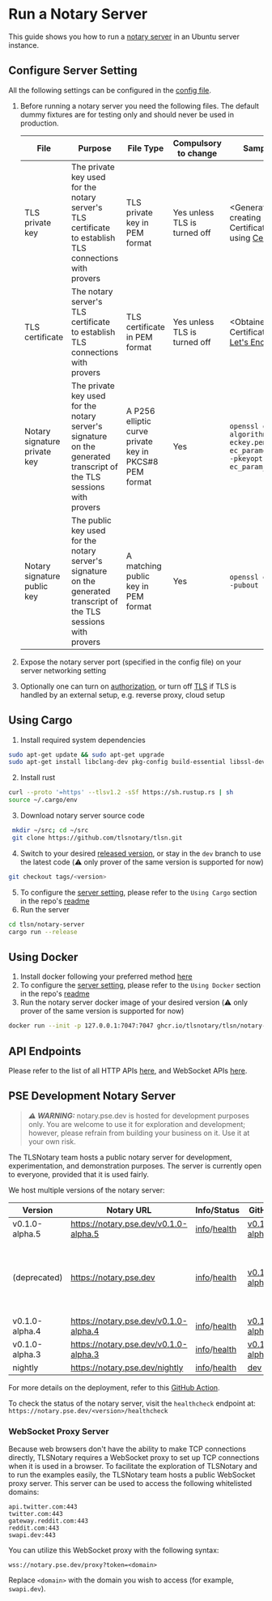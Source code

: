 # Run a Notary Server

This guide shows you how to run a [notary server](https://github.com/tlsnotary/tlsn/tree/main/notary-server) in an Ubuntu server instance.

## Configure Server Setting
All the following settings can be configured in the [config file](https://github.com/tlsnotary/tlsn/blob/main/notary-server/config/config.yaml).

1. Before running a notary server you need the following files. The default dummy fixtures are for testing only and should never be used in production.

    | File | Purpose | File Type | Compulsory to change | Sample Command |
     ----- | ------- | ------------------ | -------------------- | ------------- |
    | TLS private key | The private key used for the notary server's TLS certificate to establish TLS connections with provers | TLS private key in PEM format | Yes unless TLS is turned off | <Generated when creating CSR for your Certificate Authority, e.g. using [Certbot](https://certbot.eff.org/)> |
    | TLS certificate | The notary server's TLS certificate to establish TLS connections with provers | TLS certificate in PEM format | Yes unless TLS is turned off | <Obtained from your Certificate Authority, e.g. [Let's Encrypt](https://letsencrypt.org/)> |
    | Notary signature private key | The private key used for the notary server's signature on the generated transcript of the TLS sessions with provers | A P256 elliptic curve private key in PKCS#8 PEM format | Yes | `openssl genpkey -algorithm EC -out eckey.pem -pkeyopt ec_paramgen_curve:P-256 -pkeyopt ec_param_enc:named_curve` |
    | Notary signature public key | The public key used for the notary server's signature on the generated transcript of the TLS sessions with provers | A matching public key in PEM format | Yes | `openssl ec -in eckey.pem -pubout -out eckey.pub` |
2. Expose the notary server port (specified in the config file) on your server networking setting
3. Optionally one can turn on [authorization](https://github.com/tlsnotary/tlsn/tree/main/notary-server#authorization), or turn off [TLS](https://github.com/tlsnotary/tlsn/tree/main/notary-server#optional-tls) if TLS is handled by an external setup, e.g. reverse proxy, cloud setup


## Using Cargo

1. Install required system dependencies
```bash
sudo apt-get update && sudo apt-get upgrade
sudo apt-get install libclang-dev pkg-config build-essential libssl-dev
```
2. Install rust
```bash
curl --proto '=https' --tlsv1.2 -sSf https://sh.rustup.rs | sh
source ~/.cargo/env
```
3. Download notary server source code
```bash
 mkdir ~/src; cd ~/src
 git clone https://github.com/tlsnotary/tlsn.git
```
4. Switch to your desired [released version](https://github.com/tlsnotary/tlsn/releases), or stay in the `dev` branch to use the latest code (⚠️ only prover of the same version is supported for now)
```bash
git checkout tags/<version>
```
5. To configure the [server setting](#configure-server-setting), please refer to the `Using Cargo` section in the repo's [readme](https://github.com/tlsnotary/tlsn/blob/main/notary-server/README.md#using-cargo)
6. Run the server
```bash
cd tlsn/notary-server
cargo run --release
```

## Using Docker

1. Install docker following your preferred method [here](https://docs.docker.com/engine/install/ubuntu/)
2. To configure the [server setting](#configure-server-setting), please refer to the `Using Docker` section in the repo's [readme](https://github.com/tlsnotary/tlsn/blob/main/notary-server/README.md#using-docker)
3. Run the notary server docker image of your desired version (⚠️ only prover of the same version is supported for now)
```bash
docker run --init -p 127.0.0.1:7047:7047 ghcr.io/tlsnotary/tlsn/notary-server:<version>
```

## API Endpoints
Please refer to the list of all HTTP APIs [here](./notary_server_api.html), and WebSocket APIs [here](https://github.com/tlsnotary/tlsn/tree/main/notary-server#websocket-apis).

## PSE Development Notary Server

> **_⚠️ WARNING:_** notary.pse.dev is hosted for development purposes only. You are welcome to use it for exploration and development; however, please refrain from building your business on it. Use it at your own risk.

The TLSNotary team hosts a public notary server for development, experimentation, and demonstration purposes. The server is currently open to everyone, provided that it is used fairly.

We host multiple versions of the notary server:

| Version       | Notary URL                            | Info/Status                                                                                                    | GitHub                                                                                     | Note                                          |
|---------------|---------------------------------------|----------------------------------------------------------------------------------------------------------------|--------------------------------------------------------------------------------------------|-----------------------------------------------|
| v0.1.0-alpha.5 | https://notary.pse.dev/v0.1.0-alpha.5 | [info](https://notary.pse.dev/v0.1.0-alpha.5/info)/[health](https://notary.pse.dev/v0.1.0-alpha.5/healthcheck) | [v0.1.0-alpha.5](https://github.com/tlsnotary/tlsn/tree/v0.1.0-alpha.5/notary-server)       | [Release notes](https://github.com/tlsnotary/tlsn/releases/tag/v0.1.0-alpha.5) |
| (deprecated)   | https://notary.pse.dev                | [info](https://notary.pse.dev/info)/[health](https://notary.pse.dev/healthcheck)                               | [v0.1.0-alpha.4](https://github.com/tlsnotary/tlsn/tree/v0.1.0-alpha.4/notary-server)                          | This url will be removed when alpha.6 is released  |
| v0.1.0-alpha.4 | https://notary.pse.dev/v0.1.0-alpha.4 | [info](https://notary.pse.dev/v0.1.0-alpha.4/info)/[health](https://notary.pse.dev/v0.1.0-alpha.4/healthcheck) | [v0.1.0-alpha.4](https://github.com/tlsnotary/tlsn/tree/v0.1.0-alpha.4/notary-server)       | [Release notes](https://github.com/tlsnotary/tlsn/releases/tag/v0.1.0-alpha.4) |
| v0.1.0-alpha.3 | https://notary.pse.dev/v0.1.0-alpha.3 | [info](https://notary.pse.dev/v0.1.0-alpha.3/info)/[health](https://notary.pse.dev/v0.1.0-alpha.3/healthcheck) | [v0.1.0-alpha.3](https://github.com/tlsnotary/tlsn/tree/v0.1.0-alpha.3/notary-server)       | [Release notes](https://github.com/tlsnotary/tlsn/releases/tag/v0.1.0-alpha.3) |
| nightly       | https://notary.pse.dev/nightly        | [info](https://notary.pse.dev/nightly/info)/[health](https://notary.pse.dev/nightly/healthcheck)               | [dev](https://github.com/tlsnotary/tlsn/tree/dev/notary-server)                            |                                                |

For more details on the deployment, refer to this [GitHub Action](https://github.com/tlsnotary/tlsn/blob/main/.github/workflows/cd-server.yml).

To check the status of the notary server, visit the `healthcheck` endpoint at:
`https://notary.pse.dev/<version>/healthcheck`

### WebSocket Proxy Server

Because web browsers don't have the ability to make TCP connections directly, TLSNotary requires a WebSocket proxy to set up TCP connections when it is used in a browser. To facilitate the exploration of TLSNotary and to run the examples easily, the TLSNotary team hosts a public WebSocket proxy server. This server can be used to access the following whitelisted domains:

```
api.twitter.com:443
twitter.com:443
gateway.reddit.com:443
reddit.com:443
swapi.dev:443
```

You can utilize this WebSocket proxy with the following syntax:

```
wss://notary.pse.dev/proxy?token=<domain>
```

Replace `<domain>` with the domain you wish to access (for example, `swapi.dev`).